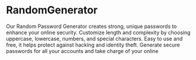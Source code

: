 # RandomGenerator
Our Random Password Generator creates strong, unique passwords to enhance your online security. Customize length and complexity by choosing uppercase, lowercase, numbers, and special characters. Easy to use and free, it helps protect against hacking and identity theft. Generate secure passwords for all your accounts and take charge of your online 
